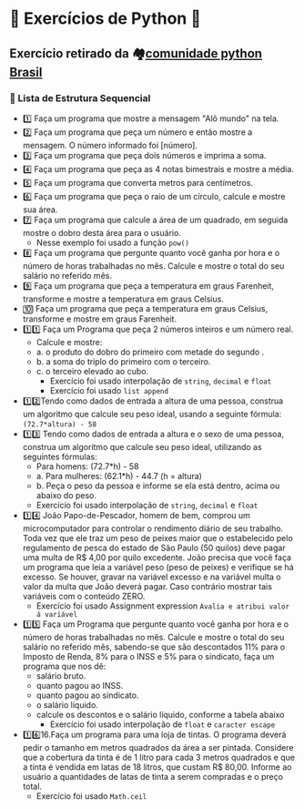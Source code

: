 # 🧠 Exercícios de Python 🐍

## Exercício retirado da 🏘️[comunidade python Brasil](https://wiki.python.org.br/EstruturaSequencial)

### 🔄 Lista de Estrutura Sequencial

- 1️⃣ Faça um programa que mostre a mensagem "Alô mundo" na tela.
- 2️⃣ Faça um programa que peça um número e então mostre a mensagem. O número informado foi [número].
- 3️⃣ Faça um programa que peça dois números e imprima a soma.
- 4️⃣ Faça um programa que peça as 4 notas bimestrais e mostre a média.
- 5️⃣ Faça um programa que converta metros para centímetros.
- 6️⃣ Faça um programa que peça o raio de um círculo, calcule e mostre
sua área.
- 7️⃣ Faça um programa que calcule a área de um quadrado, em seguida
mostre o dobro desta área para o usuário.
  - Nesse exemplo foi usado a função `pow()`
- 8️⃣ Faça um programa que pergunte quanto você ganha por hora e o número de horas trabalhadas no mês. Calcule e  mostre o total do seu salário no referido mês.
- 9️⃣ Faça um programa que peça a temperatura em graus Farenheit, transforme e mostre a temperatura em graus Celsius.
- 🔟 Faça um programa que peça a temperatura em graus Celsius, transforme e mostre em graus Farenheit.
- 1️⃣1️⃣ Faça um Programa que peça 2 números inteiros e um número real.
  - Calcule e mostre:
  - a. o produto do dobro do primeiro com metade do segundo .
  - b. a soma do triplo do primeiro com o terceiro.
  - c. o terceiro elevado ao cubo.
    - Exercício foi usado interpolação de `string`, `decimal` e `float`
    - Exercício foi usado `list append`
- 1️⃣2️⃣Tendo como dados de entrada a altura de uma pessoa, construa um algoritmo que calcule seu peso ideal, usando a seguinte fórmula:`(72.7*altura) - 58`
- 1️⃣3️⃣ Tendo como dados de entrada a altura e o sexo de uma pessoa, construa um algoritmo que calcule seu peso ideal, utilizando as seguintes fórmulas: 
  - Para homens: (72.7*h) - 58
  - a. Para mulheres: (62.1*h) - 44.7 (h = altura)
  - b. Peça o peso da pessoa e informe se ela está dentro, acima ou abaixo do peso.
  - Exercício foi usado interpolação de `string`, `decimal` e `float`
- 1️⃣4️⃣ João Papo-de-Pescador, homem de bem, comprou um microcomputador para controlar o rendimento diário de seu trabalho. Toda vez que ele traz um peso de peixes maior que o estabelecido pelo regulamento de pesca do estado de São Paulo (50 quilos) deve
pagar uma multa de R$ 4,00 por quilo excedente. João precisa que você faça um programa que leia a variável peso (peso de peixes) e verifique se há excesso. Se houver, gravar na variável excesso e na variável multa o valor da multa que João deverá pagar. Caso contrário mostrar tais variáveis com o conteúdo ZERO.
  - Exercício foi usado Assignment expression `Avalia e atribui valor á variável`
- 1️⃣5️⃣ Faça um Programa que pergunte quanto você ganha por hora e o número de horas trabalhadas no mês. Calcule e mostre o total do seu salário no referido mês, sabendo-se que são descontados 11% para o Imposto de Renda, 8% para o INSS e 5% para o sindicato, faça um programa que nos dê:
  - salário bruto.
  - quanto pagou ao INSS.
  - quanto pagou ao sindicato.
  - o salário líquido.
  - calcule os descontos e o salário líquido, conforme a tabela abaixo
    - Exercício foi usado interpolação de `float` e `caracter escape` 
- 1️⃣6️⃣16.Faça um programa para uma loja de tintas. O programa deverá pedir o
tamanho em metros quadrados da área a ser pintada. Considere que a cobertura da tinta é de 1 litro para cada 3 metros quadrados e que a tinta é vendida em latas de 18 litros, que custam R$ 80,00. Informe ao usuário a quantidades de latas de tinta a serem compradas e o preço total.
    - Exercício foi usado `Math.ceil`